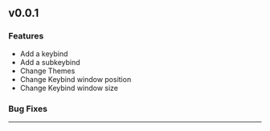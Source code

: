 ## v0.0.1

### Features

- Add a keybind
- Add a subkeybind
- Change Themes
- Change Keybind window position
- Change Keybind window size

### Bug Fixes

---

